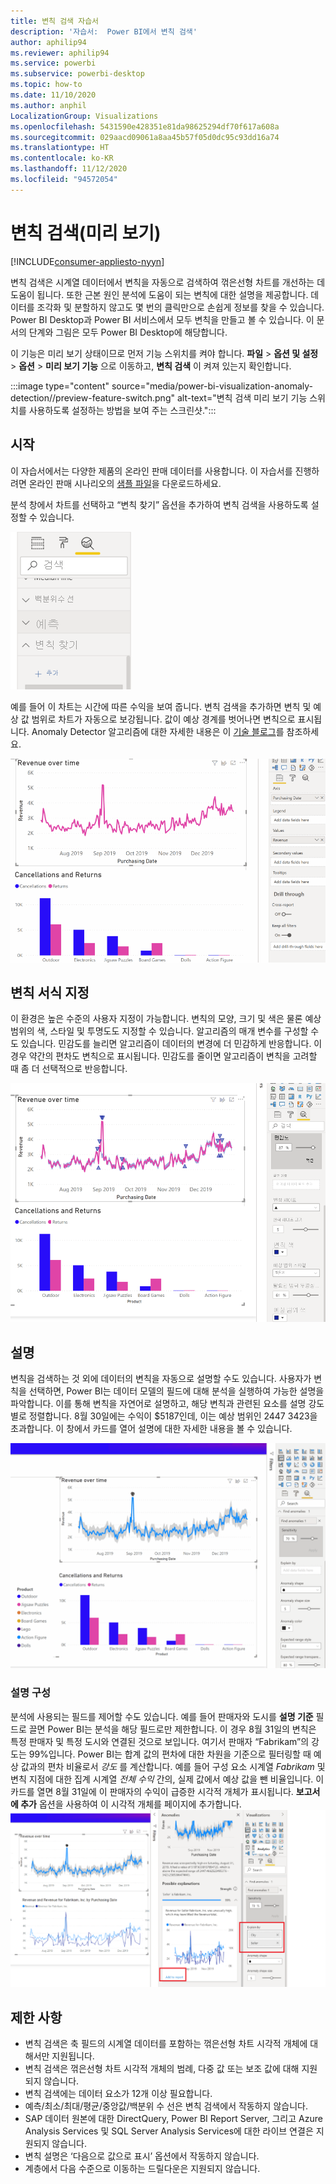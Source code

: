 ```yaml
---
title: 변칙 검색 자습서
description: '자습서:  Power BI에서 변칙 검색'
author: aphilip94
ms.reviewer: aphilip94
ms.service: powerbi
ms.subservice: powerbi-desktop
ms.topic: how-to
ms.date: 11/10/2020
ms.author: anphil
LocalizationGroup: Visualizations
ms.openlocfilehash: 5431590e428351e81da98625294df70f617a608a
ms.sourcegitcommit: 029aacd09061a8aa45b57f05d0dc95c93dd16a74
ms.translationtype: HT
ms.contentlocale: ko-KR
ms.lasthandoff: 11/12/2020
ms.locfileid: "94572054"
---
```

# <a name="anomaly-detection-preview"></a>변칙 검색(미리 보기)

[!INCLUDE[consumer-appliesto-nyyn](../includes/consumer-appliesto-nyyn.md)]    

변칙 검색은 시계열 데이터에서 변칙을 자동으로 검색하여 꺾은선형 차트를 개선하는 데 도움이 됩니다. 또한 근본 원인 분석에 도움이 되는 변칙에 대한 설명을 제공합니다.  데이터를 조각화 및 분할하지 않고도 몇 번의 클릭만으로 손쉽게 정보를 찾을 수 있습니다. Power BI Desktop과 Power BI 서비스에서 모두 변칙을 만들고 볼 수 있습니다. 이 문서의 단계와 그림은 모두 Power BI Desktop에 해당합니다.

이 기능은 미리 보기 상태이므로 먼저 기능 스위치를 켜야 합니다. **파일** > **옵션 및 설정** > **옵션** > **미리 보기 기능** 으로 이동하고, **변칙 검색** 이 켜져 있는지 확인합니다.

:::image type="content" source="media/power-bi-visualization-anomaly-detection//preview-feature-switch.png" alt-text="변칙 검색 미리 보기 기능 스위치를 사용하도록 설정하는 방법을 보여 주는 스크린샷.":::
 
## <a name="get-started"></a>시작
이 자습서에서는 다양한 제품의 온라인 판매 데이터를 사용합니다. 이 자습서를 진행하려면 온라인 판매 시나리오의 [샘플 파일](https://github.com/microsoft/powerbi-desktop-samples/blob/master/Monthly%20Desktop%20Blog%20Samples/2020/2020SU09%20Blog%20Demo%20-%20September.pbix)을 다운로드하세요.

분석 창에서 차트를 선택하고 “변칙 찾기” 옵션을 추가하여 변칙 검색을 사용하도록 설정할 수 있습니다. 

 ![변칙 검색에 대한 진입점을 보여 주는 스크린샷](media/power-bi-visualization-anomaly-detection/entry-point.png)

 예를 들어 이 차트는 시간에 따른 수익을 보여 줍니다. 변칙 검색을 추가하면 변칙 및 예상 값 범위로 차트가 자동으로 보강됩니다. 값이 예상 경계를 벗어나면 변칙으로 표시됩니다. Anomaly Detector 알고리즘에 대한 자세한 내용은 이 [기술 블로그](https://techcommunity.microsoft.com/t5/ai-customer-engineering-team/overview-of-sr-cnn-algorithm-in-azure-anomaly-detector/ba-p/982798)를 참조하세요.

 ![변칙을 추가하는 방법을 보여 주는 스크린샷](media/power-bi-visualization-anomaly-detection/add-anomalies.gif)
 
## <a name="format-anomalies"></a>변칙 서식 지정

이 환경은 높은 수준의 사용자 지정이 가능합니다. 변칙의 모양, 크기 및 색은 물론 예상 범위의 색, 스타일 및 투명도도 지정할 수 있습니다. 알고리즘의 매개 변수를 구성할 수도 있습니다.  민감도를 늘리면 알고리즘이 데이터의 변경에 더 민감하게 반응합니다. 이 경우 약간의 편차도 변칙으로 표시됩니다. 민감도를 줄이면 알고리즘이 변칙을 고려할 때 좀 더 선택적으로 반응합니다.

 ![변칙 서식 지정 방법을 보여 주는 스크린샷](media/power-bi-visualization-anomaly-detection/format-anomalies.png)
 
## <a name="explanations"></a>설명
변칙을 검색하는 것 외에 데이터의 변칙을 자동으로 설명할 수도 있습니다. 사용자가 변칙을 선택하면, Power BI는 데이터 모델의 필드에 대해 분석을 실행하여 가능한 설명을 파악합니다. 이를 통해 변칙을 자연어로 설명하고, 해당 변칙과 관련된 요소를 설명 강도별로 정렬합니다. 8월 30일에는 수익이 $5187인데, 이는 예상 범위인 $2447~$3423을 초과합니다. 이 창에서 카드를 열어 설명에 대한 자세한 내용을 볼 수 있습니다.

![설명을 보는 방법을 보여 주는 스크린샷](media/power-bi-visualization-anomaly-detection/view-explanations.gif)
 
### <a name="configure-explanations"></a>설명 구성
분석에 사용되는 필드를 제어할 수도 있습니다. 예를 들어 판매자와 도시를 **설명 기준** 필드로 끌면 Power BI는 분석을 해당 필드로만 제한합니다. 이 경우 8월 31일의 변칙은 특정 판매자 및 특정 도시와 연결된 것으로 보입니다. 여기서 판매자 “Fabrikam”의 강도는 99%입니다. Power BI는 합계 값의 편차에 대한 차원을 기준으로 필터링할 때 예상 값과의 편차 비율로서 *강도* 를 계산합니다. 예를 들어 구성 요소 시계열 *Fabrikam* 및 변칙 지점에 대한 집계 시계열 *전체 수익* 간의, 실제 값에서 예상 값을 뺀 비율입니다. 이 카드를 열면 8월 31일에 이 판매자의 수익이 급증한 시각적 개체가 표시됩니다. **보고서에 추가** 옵션을 사용하여 이 시각적 개체를 페이지에 추가합니다.
![설명을 구성하는 방법을 보여 주는 스크린샷](media/power-bi-visualization-anomaly-detection/configure-explanations.png)

## <a name="limitations"></a>제한 사항
- 변칙 검색은 축 필드의 시계열 데이터를 포함하는 꺾은선형 차트 시각적 개체에 대해서만 지원됩니다.
- 변칙 검색은 꺾은선형 차트 시각적 개체의 범례, 다중 값 또는 보조 값에 대해 지원되지 않습니다.
- 변칙 검색에는 데이터 요소가 12개 이상 필요합니다.
- 예측/최소/최대/평균/중앙값/백분위 수 선은 변칙 검색에서 작동하지 않습니다.
- SAP 데이터 원본에 대한 DirectQuery, Power BI Report Server, 그리고 Azure Analysis Services 및 SQL Server Analysis Services에 대한 라이브 연결은 지원되지 않습니다.
- 변칙 설명은 ‘다음으로 값으로 표시’ 옵션에서 작동하지 않습니다.
- 계층에서 다음 수준으로 이동하는 드릴다운은 지원되지 않습니다.

